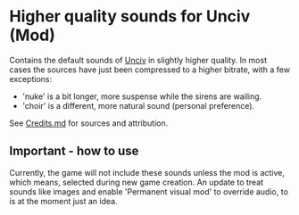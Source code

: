 # Higher quality sounds for Unciv (Mod)
Contains the default sounds of [Unciv](https://github.com/yairm210/Unciv) in slightly higher quality.
In most cases the sources have just been compressed to a higher bitrate, with a few exceptions:
- 'nuke' is a bit longer, more suspense while the sirens are wailing.
- 'choir' is a different, more natural sound (personal preference).

See [Credits.md](Credits.md) for sources and attribution.

## Important - how to use
Currently, the game will not include these sounds unless the mod is active, which means, selected during new game creation. An update to treat sounds like images and enable 'Permanent visual mod' to override audio, to is at the moment just an idea.
